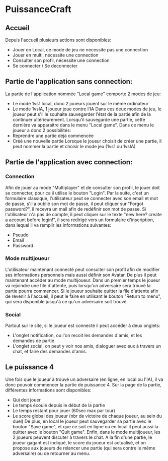 # PuissanceCraft
## Accueil
Depuis l'accueil plusieurs actions sont disponibles:
* Jouer en Local, ce mode de jeu ne necessite pas une connection 
* Jouer en multi, nécessite une connection
* Consulter son profil, nécessite une connection
* Se connecter / Se deconnecter

## Partie de l'application sans connection:
La partie de l'application nommée "Local game" comporte 2 modes de jeu:
* Le mode 1vs1 local, donc 2 joueurs jouent sur le même ordinateur
* Le mode 1vsIA, 1 joueur joue contre l'IA
Dans ces deux modes de jeu, le joueur peut s'il le souhaite sauvegarder l'état de la partie afin de la continuer ultérieurement.
Lorsqu'il sauvegarde une partie, cette dernière va apparaitre dans le menu "Local game".
Dans ce menu le joueur a donc 2 possibilités:
* Reprendre une partie déjà commencée
* Créé une nouvelle partie
Lorsque le joueur choisit de créer une partie, il peut nommer la partie et choisir le mode jeu (1vs1 ou 1vsIA)


## Partie de l'application avec connection:
### Connection
Afin de jouer au mode "Multiplayer" et de consulter son profil, le jouer doit se connecter, pour ca il utilise le bouton "Login". Par la suite, c'est un formulaire classique, l'utilisateur peut se connecter avec son email et mot de passe, s'il a oublié son mot de passe, il peut cliquer sur "Forgot password?", il recevra un mail afin de redéfinir son mot de passe. 
Si l'utilisateur n'a pas de compte, il peut cliquer sur le texte "new here? create a account before login!", il sera redirigé vers un formulaire d'inscription, dans lequel il va remplir les informations suivantes:
* Pseudo
* Email
* Password

### Mode multijoueur
L'utilisateur maintenant connecté peut consulter son profil afin de modifier ses informations personnels mais aussi définir son Avatar. De plus il peut maintenant accéder au mode multijoueur. Dans un premier temps le joueur va rejoindre une file d'attente, puis lorsqu'un adversaire sera trouvé la partie pourra commencer. Si le joueur souhaite quitter la file d'attente afin de revenir à l'accueil, il peut le faire en utilisant le bouton "Return to menu", qui sera disponible jusqu'à ce qu'un adversaire soit trouvé.


### Social
Partout sur le site, si le joueur est connecté il peut accéder à deux onglets:
* L'onglet notification, ou l'on recoit les demandes d'amis, et les demandes de partie
* L'onglet social, on peut y voir nos amis, dialoguer avec eux à travers un chat, et faire des demandes d'amis.


## Le puissance 4
Une fois que le joueur à trouvé un adversaire (en ligne, en local ou l'IA), il va donc pouvoir commencer la partie de puissance 4. Sur la page de la partie, différentes informations sont disponibles:
* Qui doit jouer
* Le temps écoulé depuis le début de la partie
* Le temps restant pour jouer (60sec max par tour)
* Le score  global des joueur (nbr de victoire de chaque joueur, au sein du duel)
De plus, en local le joueur peut sauvegarder sa partie avec le bouton "Save game", et que ce soit en ligne ou en local il peut aussi la quitter avec le bouton "Quit game". Enfin, dans le mode multijoueur, les 2 joueurs peuvent discuter à travers le chat.
A la fin d'une partie, le joueur gagant est indiqué, le score du joueur est actualisé, et on propose aux joueurs de relancer une partie (qui sera contre le même adversaire) ou de retourner au menu.
